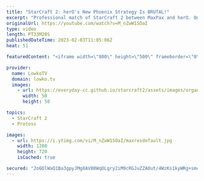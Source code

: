 ```yaml
---
title: "StarCraft 2: herO's New Phoenix Strategy Is BRUTAL!"
excerpt: "Professional match of StarCraft 2 between MaxPax and herO. One of the best games of Protoss vs Protoss I've seen in a long time.  Support my work: https://patreon.com/lowkotv Lowko Merch: https://lowko.shop  My YouTube channels: @LowkoTV @MoreLowko @LowkoClips  Twitch livestream: https://twitch.tv/lowkotv"
originalUrl: https://youtube.com/watch?v=M_nZwW1SOaI
type: video
length: PT33M20S
publishedDateTime: 2023-02-03T11:05:06Z
heat: 51

featuredContent: "<iframe width=\"800\" height=\"500\" frameborder=\"0\" src=\"https://www.youtube.com/embed/M_nZwW1SOaI\" allow=\"accelerometer; autoplay; encrypted-media; gyroscope; picture-in-picture\" allowfullscreen></iframe>"

provider:
  name: LowkoTV
  domain: lowko.tv
  images:
    - url: https://everyday-cc.github.io/starcraft2/assets/images/organizations/lowko.tv-50x50.jpg
      width: 50
      height: 50

topics:
  - StarCraft 2
  - Protoss

images:
  - url: https://i.ytimg.com/vi/M_nZwW1SOaI/maxresdefault.jpg
    width: 1280
    height: 720
    isCached: true

secured: "2o6DlWaQ1Ba3gpyJMg8AV08WqOLgry2iM9cRGJuZZAOut/4WzKs1kyWRg+smcDlKaor99sYX8FTdv0ex0ca1sNkRgeSIKNDLlYEINfqaCmR+Nz995/HDnLlJOe6Ru5ut+Zew0AKF7ShQ1VYmoOTtIVpYWc+FLfO1yNDJ+MVPc9Xicv2N+vQv2evue1U4kgBoSl4XS8HQJxsNXITGvwGsSTS1M6urkmgc+BLskPq8k07FGv2OAUVq0losbLy9d9WGzhXYEJGVBxfQ/jB3qXn+YdvGM4KsZh1sPUQx20pGVCV6k+ULqYFvFVG7NQYemkyZFEuQNxYNzM9N2CCMIXIu0yb/q2mKTElMMBoD/T82JNyYPnCf+VdSUhn9NgX2YfMT3sCge60KSfmhioCt2FcIpAKLQFXWs369oFVj5RthwwASTzAkbgcCcZa/P4dAT3dr;VZtRTFJgRlT754eL8vQRcw=="
---
```


